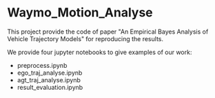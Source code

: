# Waymo_Motion_Analyse

This project provide the code of paper "An Empirical Bayes Analysis of Vehicle Trajectory Models" for reproducing the results.


We provide four jupyter notebooks to give examples of our work:
- preprocess.ipynb
- ego_traj_analyse.ipynb
- agt_traj_analyse.ipynb
- result_evaluation.ipynb


